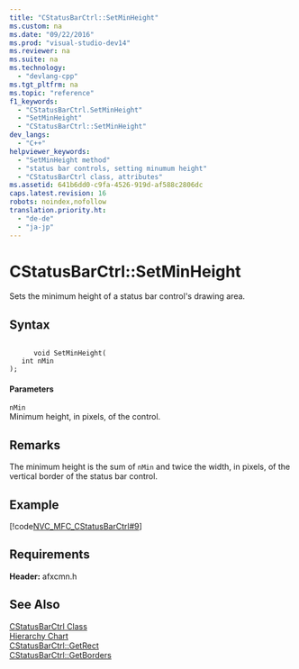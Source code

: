 ```yaml
---
title: "CStatusBarCtrl::SetMinHeight"
ms.custom: na
ms.date: "09/22/2016"
ms.prod: "visual-studio-dev14"
ms.reviewer: na
ms.suite: na
ms.technology: 
  - "devlang-cpp"
ms.tgt_pltfrm: na
ms.topic: "reference"
f1_keywords: 
  - "CStatusBarCtrl.SetMinHeight"
  - "SetMinHeight"
  - "CStatusBarCtrl::SetMinHeight"
dev_langs: 
  - "C++"
helpviewer_keywords: 
  - "SetMinHeight method"
  - "status bar controls, setting minumum height"
  - "CStatusBarCtrl class, attributes"
ms.assetid: 641b6dd0-c9fa-4526-919d-af588c2806dc
caps.latest.revision: 16
robots: noindex,nofollow
translation.priority.ht: 
  - "de-de"
  - "ja-jp"
---
```

# CStatusBarCtrl::SetMinHeight
Sets the minimum height of a status bar control's drawing area.  
  
## Syntax  
  
```  
  
      void SetMinHeight(  
   int nMin   
);  
```  
  
#### Parameters  
 `nMin`  
 Minimum height, in pixels, of the control.  
  
## Remarks  
 The minimum height is the sum of `nMin` and twice the width, in pixels, of the vertical border of the status bar control.  
  
## Example  
 [!code[NVC_MFC_CStatusBarCtrl#9](../vs140/codesnippet/CPP/cstatusbarctrl--setminheight_1.cpp)]  
  
## Requirements  
 **Header:** afxcmn.h  
  
## See Also  
 [CStatusBarCtrl Class](../vs140/cstatusbarctrl-class.md)   
 [Hierarchy Chart](../vs140/hierarchy-chart.md)   
 [CStatusBarCtrl::GetRect](../vs140/cstatusbarctrl--getrect.md)   
 [CStatusBarCtrl::GetBorders](../vs140/cstatusbarctrl--getborders.md)